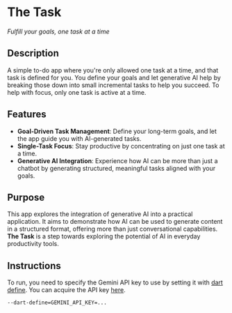 # The Task

*Fulfill your goals, one task at a time*

## Description

A simple to-do app where you're only allowed one task at a time, and that task is defined for you. You define your goals and let generative AI help by breaking those down into small incremental tasks to help you succeed. To help with focus, only one task is active at a time.

## Features

- **Goal-Driven Task Management**: Define your long-term goals, and let the app guide you with AI-generated tasks.
- **Single-Task Focus**: Stay productive by concentrating on just one task at a time.
- **Generative AI Integration**: Experience how AI can be more than just a chatbot by generating structured, meaningful tasks aligned with your goals.


## Purpose

This app explores the integration of generative AI into a practical application. It aims to demonstrate how AI can be used to generate content in a structured format, offering more than just conversational capabilities. **The Task** is a step towards exploring the potential of AI in everyday productivity tools.

## Instructions

To run, you need to specify the Gemini API key to use by setting it with [dart define](https://dartcode.org/docs/using-dart-define-in-flutter/). You can acquire the API key [here](https://aistudio.google.com/app/apikey).

``--dart-define=GEMINI_API_KEY=...``
